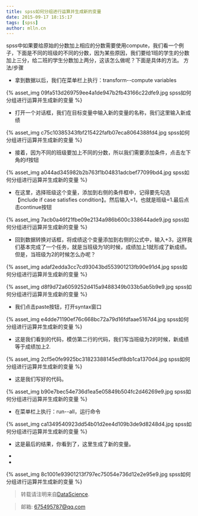 ```yaml
---
title: spss如何分组进行运算并生成新的变量
date: 2015-09-17 18:15:17
tags: [spss]
author: mlln.cn
---
```

 spss中如果要给原始的分数加上相应的分数需要使用compute，我们看一个例子，下面是不同的班级的不同的分数，因为某些原因，我们要给1班的学生的分数加上三分，给二班的学生分数加上两分，这该怎么做呢？下面是具体的方法。
方法/步骤


-  拿到数据以后，我们在菜单栏上执行：transform--compute variables

{% asset_img 09fa513d269759ee4a1de947b2fb43166c22dfe9.jpg spss如何分组进行运算并生成新的变量 %}

- 打开一个对话框，我们在目标变量中输入新的变量的名称，我们这里输入新成绩

{% asset_img c75c10385343fbf215422fafb07eca8064388fd4.jpg spss如何分组进行运算并生成新的变量 %}

- 接着，因为不同的班级要加上不同的分数，所以我们需要添加条件，点击左下角的if按钮

{% asset_img a044ad345982b2b763f1b04831adcbef77099bd4.jpg spss如何分组进行运算并生成新的变量 %}

- 在这里，选择班级这个变量，添加到右侧的条件框中，记得要先勾选【include if case satisfies condition】。然后输入=1，也就是班级=1.最后点击continue按钮

{% asset_img 7acb0a46f21fbe09e2134a986b600c338644ade9.jpg spss如何分组进行运算并生成新的变量 %}

- 回到数据转换对话框，将成绩这个变量添加到右侧的公式中，输入+3，这样我们基本完成了一个任务，就是当班级为1的时候，成绩加上1就形成了新成绩。但是，当班级为2的时候怎么办呢？

{% asset_img adaf2edda3cc7cd93043bd553901213fb90e91d4.jpg spss如何分组进行运算并生成新的变量 %}

{% asset_img d8f9d72a6059252d415a9488349b033b5ab5b9e9.jpg spss如何分组进行运算并生成新的变量 %}

- 我们点击paste按钮，打开syntax窗口

{% asset_img e4dde71190ef76c668bc72a79d16fdfaae5167d4.jpg spss如何分组进行运算并生成新的变量 %}

- 这是我们看到的代码，模仿第二行的代码，我们写当班级为2的时候，新成绩等于成绩加上2.

{% asset_img 2cf5e0fe9925bc31823388145edf8db1ca1370d4.jpg spss如何分组进行运算并生成新的变量 %}

- 这是我们写好的代码。

{% asset_img b90e7bec54e736d1ea5e05849b504fc2d46269e9.jpg spss如何分组进行运算并生成新的变量 %}

- 在菜单栏上执行：run--all，运行命令

{% asset_img ca1349540923dd54b01d2ee4d109b3de9d8248d4.jpg spss如何分组进行运算并生成新的变量 %}

- 这是最后的结果，你看到了，这里生成了新的变量。

-  

-  

{% asset_img 8c1001e93901213f797ec75054e736d12e2e95e9.jpg spss如何分组进行运算并生成新的变量 %}

> 转载请注明来自[DataScience](http://mlln.cn).

> 邮箱: 675495787@qq.com 
